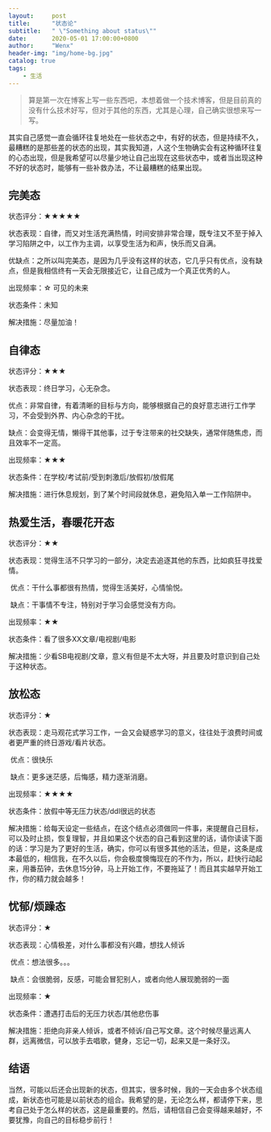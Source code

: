 ```yaml
---
layout:     post
title:      "状态论"
subtitle:   " \"Something about status\""
date:       2020-05-01 17:00:00+0800
author:     "Wenx"
header-img: "img/home-bg.jpg"
catalog: true
tags:
    - 生活
---
```



>算是第一次在博客上写一些东西吧，本想着做一个技术博客，但是目前真的没有什么技术好写，但对于其他的东西，尤其是心理，自己确实很想来写一写。



其实自己感觉一直会循环往复地处在一些状态之中，有好的状态，但是持续不久，最糟糕的是那些差的状态的出现，其实我知道，人这个生物确实会有这种循环往复的心态出现，但是我希望可以尽量少地让自己出现在这些状态中，或者当出现这种不好的状态时，能够有一些补救办法，不让最糟糕的结果出现。



## 完美态

状态评分：★★★★★

状态表现：自律，而又对生活充满热情，时间安排非常合理，既专注又不至于掉入学习陷阱之中，以工作为主调，以享受生活为和声，快乐而又自满。

​	优缺点：之所以叫完美态，是因为几乎没有这样的状态，它几乎只有优点，没有缺点，但是我相信终有一天会无限接近它，让自己成为一个真正优秀的人。

出现频率：☆ 可见的未来

状态条件：未知

解决措施：尽量加油！



## 自律态

状态评分：★★★

状态表现：终日学习，心无杂念。

​	优点：非常自律，有着清晰的目标与方向，能够根据自己的良好意志进行工作学习，不会受到外界、内心杂念的干扰。

​	缺点：会变得无情，懒得干其他事，过于专注带来的社交缺失，通常伴随焦虑，而且效率不一定高。

出现频率：★★★

状态条件：在学校/考试前/受到刺激后/放假初/放假尾

解决措施：进行休息规划，到了某个时间段就休息，避免陷入单一工作陷阱中。





## 热爱生活，春暖花开态

状态评分：★★

状态表现：觉得生活不只学习的一部分，决定去追逐其他的东西，比如疯狂寻找爱情。

​	优点：干什么事都很有热情，觉得生活美好，心情愉悦。

​	缺点：干事情不专注，特别对于学习会感觉没有方向。

出现频率：★★

状态条件：看了很多XX文章/电视剧/电影

解决措施：少看SB电视剧/文章，意义有但是不太大呀，并且要及时意识到自己处于这种状态。





## 放松态

状态评分：★

状态表现：走马观花式学习工作，一会又会疑惑学习的意义，往往处于浪费时间或者更严重的终日游戏/看片状态。

​	优点：很快乐

​	缺点：更多迷茫感，后悔感，精力逐渐消磨。

出现频率：★★★★

状态条件：放假中等无压力状态/ddl很远的状态

解决措施：给每天设定一些结点，在这个结点必须做同一件事，来提醒自己目标，可以及时止损，恢复理智，并且如果这个状态的自己看到这里的话，请你读读下面的话：学习是为了更好的生活，确实，你可以有很多其他的活法，但是，这条是成本最低的，相信我，在不久以后，你会极度懊悔现在的不作为，所以，赶快行动起来，用番茄钟，去休息15分钟，马上开始工作，不要拖延了！而且其实越早开始工作，你的精力就会越多！



## 忧郁/烦躁态

状态评分：★

状态表现：心情极差，对什么事都没有兴趣，想找人倾诉

​	优点：想法很多。。。

​	缺点：会很脆弱，反感，可能会冒犯别人，或者向他人展现脆弱的一面

出现频率：★

状态条件：遭遇打击后的无压力状态/其他悲伤事

解决措施：拒绝向非亲人倾诉，或者不倾诉/自己写文章。这个时候尽量远离人群，远离微信，可以放手去唱歌，健身，忘记一切，起来又是一条好汉。





## 结语

当然，可能以后还会出现新的状态，但其实，很多时候，我的一天会由多个状态组成，新状态也可能是以前状态的组合。我希望的是，无论怎么样，都请停下来，思考自己处于怎么样的状态，这是最重要的。然后，请相信自己会变得越来越好，不要犹豫，向自己的目标稳步前行！